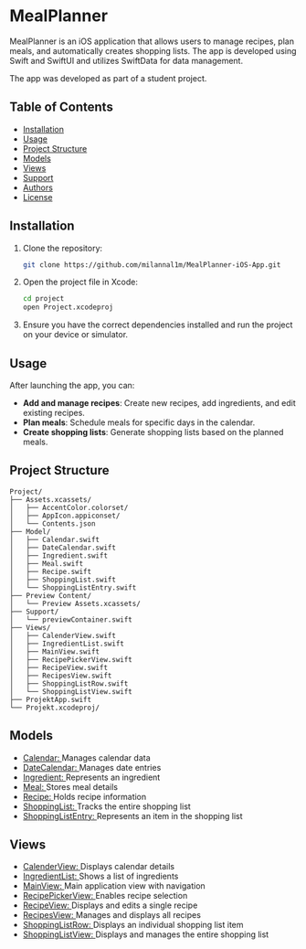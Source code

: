# MealPlanner

MealPlanner is an iOS application that allows users to manage recipes, plan meals, and automatically creates shopping lists. The app is developed using Swift and SwiftUI and utilizes SwiftData for data management.

The app was developed as part of a student project.

## Table of Contents

- [Installation](#installation)
- [Usage](#usage)
- [Project Structure](#project-structure)
- [Models](#models)
- [Views](#views)
- [Support](#support)
- [Authors](#authors)
- [License](#license)

## Installation

1. Clone the repository:
    ```sh
    git clone https://github.com/milannal1m/MealPlanner-iOS-App.git
    ```
2. Open the project file in Xcode:
    ```sh
    cd project
    open Project.xcodeproj
    ```
3. Ensure you have the correct dependencies installed and run the project on your device or simulator.

## Usage

After launching the app, you can:

- **Add and manage recipes**: Create new recipes, add ingredients, and edit existing recipes.
- **Plan meals**: Schedule meals for specific days in the calendar.
- **Create shopping lists**: Generate shopping lists based on the planned meals.

## Project Structure

```plaintext
Project/
├── Assets.xcassets/
│   ├── AccentColor.colorset/
│   ├── AppIcon.appiconset/
│   └── Contents.json
├── Model/
│   ├── Calendar.swift
│   ├── DateCalendar.swift
│   ├── Ingredient.swift
│   ├── Meal.swift
│   ├── Recipe.swift
│   ├── ShoppingList.swift
│   └── ShoppingListEntry.swift
├── Preview Content/
│   └── Preview Assets.xcassets/
├── Support/
│   └── previewContainer.swift
├── Views/
│   ├── CalenderView.swift
│   ├── IngredientList.swift
│   ├── MainView.swift
│   ├── RecipePickerView.swift
│   ├── RecipeView.swift
│   ├── RecipesView.swift
│   ├── ShoppingListRow.swift
│   └── ShoppingListView.swift
├── ProjektApp.swift
└── Projekt.xcodeproj/
```

## Models ##
* [Calendar: ](Projekt/Model/Calendar.swift)Manages calendar data
* [DateCalendar: ](Projekt/Model/DateCalendar.swift)Manages date entries
* [Ingredient: ](Projekt/Model/Ingredient.swift)Represents an ingredient
* [Meal: ](Projekt/Model/Meal.swift)Stores meal details
* [Recipe: ](Projekt/Model/Recipe.swift)Holds recipe information
* [ShoppingList: ](Projekt/Model/ShoppingList.swift)Tracks the entire shopping list
* [ShoppingListEntry: ](Projekt/Model/ShoppingListEntry.swift)Represents an item in the shopping list

## Views ##
* [CalenderView: ](Projekt/View/CalenderView.swift)Displays calendar details
* [IngredientList: ](Projekt/View/IngredientList.swift)Shows a list of ingredients
* [MainView: ](Projekt/View/MainView.swift)Main application view with navigation
* [RecipePickerView: ](Projekt/View/RecipePickerView.swift)Enables recipe selection
* [RecipeView: ](Projekt/View/RecipeView.swift)Displays and edits a single recipe
* [RecipesView: ](Projekt/View/RecipesView.swift)Manages and displays all recipes
* [ShoppingListRow: ](Projekt/View/ShoppingListRow.swift)Displays an individual shopping list item
* [ShoppingListView: ](Projekt/View/ShoppingListView.swift)Displays and manages the entire shopping list
